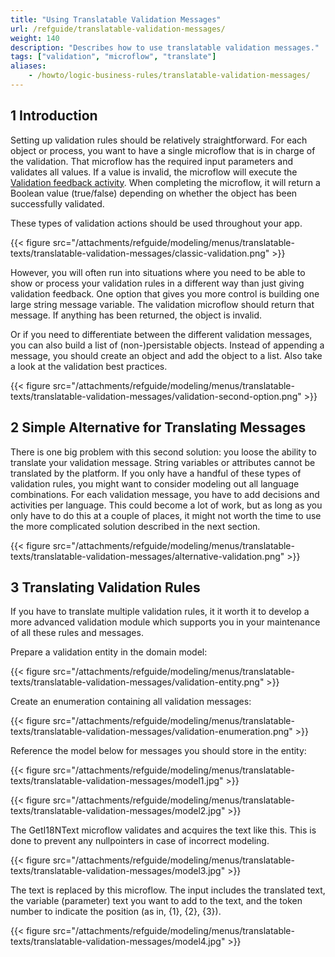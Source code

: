 ```yaml
---
title: "Using Translatable Validation Messages"
url: /refguide/translatable-validation-messages/
weight: 140
description: "Describes how to use translatable validation messages."
tags: ["validation", "microflow", "translate"]
aliases:
    - /howto/logic-business-rules/translatable-validation-messages/
---
```


## 1 Introduction

Setting up validation rules should be relatively straightforward. For each object or process, you want to have a single microflow that is in charge of the validation. That microflow has the required input parameters and validates all values. If a value is invalid, the microflow will execute the [Validation feedback activity](/refguide/validation-feedback/). When completing the microflow, it will return a Boolean value (true/false) depending on whether the object has been successfully validated.

These types of validation actions should be used throughout your app. 

{{< figure src="/attachments/refguide/modeling/menus/translatable-texts/translatable-validation-messages/classic-validation.png" >}}

However, you will often run into situations where you need to be able to show or process your validation rules in a different way than just giving validation feedback. One option that gives you more control is building one large string message variable. The validation microflow should return that message. If anything has been returned, the object is invalid.

Or if you need to differentiate between the different validation messages, you can also build a list of (non-)persistable objects. Instead of appending a message, you should create an object and add the object to a list. Also take a look at the validation best practices.

{{< figure src="/attachments/refguide/modeling/menus/translatable-texts/translatable-validation-messages/validation-second-option.png" >}}

## 2 Simple Alternative for Translating Messages

There is one big problem with this second solution: you loose the ability to translate your validation message. String variables or attributes cannot be translated by the platform. If you only have a handful of these types of validation rules, you might want to consider modeling out all language combinations. For each validation message, you have to add decisions and activities per language. This could become a lot of work, but as long as you only have to do this at a couple of places, it might not worth the time to use the more complicated solution described in the next section. 

{{< figure src="/attachments/refguide/modeling/menus/translatable-texts/translatable-validation-messages/alternative-validation.png" >}}

## 3 Translating Validation Rules

If you have to translate multiple validation rules, it it worth it to develop a more advanced validation module which supports you in your maintenance of all these rules and messages.

Prepare a validation entity in the domain model:

{{< figure src="/attachments/refguide/modeling/menus/translatable-texts/translatable-validation-messages/validation-entity.png" >}}

Create an enumeration containing all validation messages:

{{< figure src="/attachments/refguide/modeling/menus/translatable-texts/translatable-validation-messages/validation-enumeration.png" >}}

Reference the model below for messages you should store in the entity:

{{< figure src="/attachments/refguide/modeling/menus/translatable-texts/translatable-validation-messages/model1.jpg" >}}

{{< figure src="/attachments/refguide/modeling/menus/translatable-texts/translatable-validation-messages/model2.jpg" >}}

The GetI18NText microflow validates and acquires the text like this. This is done to prevent any nullpointers in case of incorrect modeling.

{{< figure src="/attachments/refguide/modeling/menus/translatable-texts/translatable-validation-messages/model3.jpg" >}}

The text is replaced by this microflow. The input includes the translated text, the variable (parameter) text you want to add to the text, and the token number to indicate the position (as in, {1}, {2}, {3}).

{{< figure src="/attachments/refguide/modeling/menus/translatable-texts/translatable-validation-messages/model4.jpg" >}}
